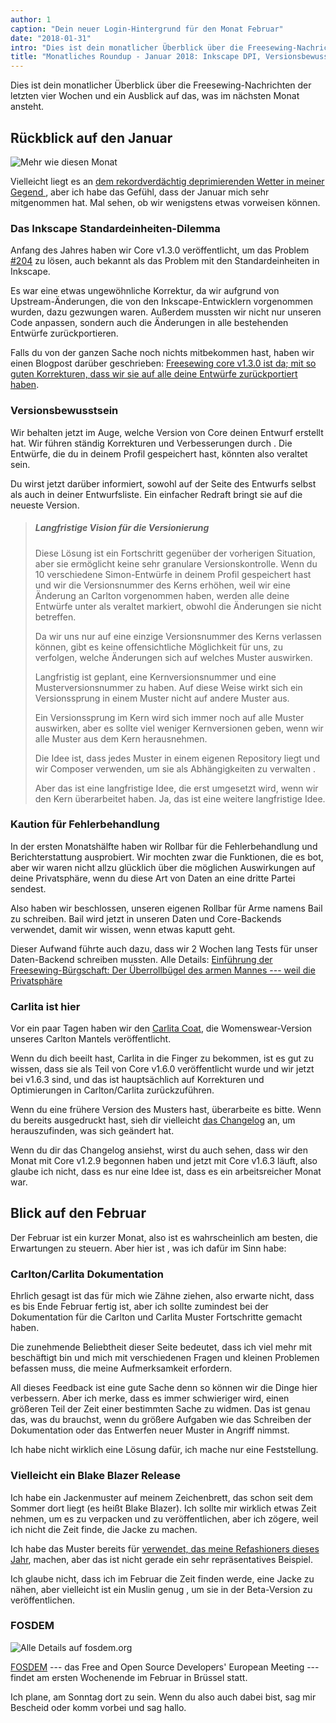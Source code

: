 ```yaml
---
author: 1
caption: "Dein neuer Login-Hintergrund für den Monat Februar"
date: "2018-01-31"
intro: "Dies ist dein monatlicher Überblick über die Freesewing-Nachrichten der letzten vier Wochen und ein Ausblick auf das, was im nächsten Monat ansteht."
title: "Monatliches Roundup - Januar 2018: Inkscape DPI, Versionsbewusstsein, Bail und Carlita"
---
```


Dies ist dein monatlicher Überblick über die Freesewing-Nachrichten der letzten vier Wochen und ein Ausblick auf das, was im nächsten Monat ansteht.

## Rückblick auf den Januar
![Mehr wie diesen Monat](https://posts.freesewing.org/uploads/coffee_3f501d4076.gif)

Vielleicht liegt es an [dem rekordverdächtig deprimierenden Wetter in meiner Gegend ](https://www.theguardian.com/world/2018/jan/19/aint-no-sunshine-winter-darkest-europe), aber ich habe das Gefühl, dass der Januar mich sehr mitgenommen hat. Mal sehen, ob wir wenigstens etwas vorweisen können.

### Das Inkscape Standardeinheiten-Dilemma

Anfang des Jahres haben wir Core v1.3.0 veröffentlicht, um das Problem [#204](https://github.com/freesewing/core/issues/204) zu lösen, auch bekannt als das Problem mit den Standardeinheiten in Inkscape.

Es war eine etwas ungewöhnliche Korrektur, da wir aufgrund von Upstream-Änderungen, die von den Inkscape-Entwicklern vorgenommen wurden, dazu gezwungen waren. Außerdem mussten wir nicht nur unseren Code anpassen, sondern auch die Änderungen in alle bestehenden Entwürfe zurückportieren.

Falls du von der ganzen Sache noch nichts mitbekommen hast, haben wir einen Blogpost darüber geschrieben: [Freesewing core v1.3.0 ist da; mit so guten Korrekturen, dass wir sie auf alle deine Entwürfe zurückportiert haben](https://joost.freesewing.org/blog/core-v1.3.0-is-out/).

### Versionsbewusstsein

Wir behalten jetzt im Auge, welche Version von Core deinen Entwurf erstellt hat. Wir führen ständig Korrekturen und Verbesserungen durch . Die Entwürfe, die du in deinem Profil gespeichert hast, könnten also veraltet sein.

Du wirst jetzt darüber informiert, sowohl auf der Seite des Entwurfs selbst als auch in deiner Entwurfsliste. Ein einfacher Redraft bringt sie auf die neueste Version.

> ##### Langfristige Vision für die Versionierung
> 
> Diese Lösung ist ein Fortschritt gegenüber der vorherigen Situation, aber sie ermöglicht keine sehr granulare Versionskontrolle. Wenn du 10 verschiedene Simon-Entwürfe in deinem Profil gespeichert hast und wir die Versionsnummer des Kerns erhöhen, weil wir eine Änderung an Carlton vorgenommen haben, werden alle deine Entwürfe unter als veraltet markiert, obwohl die Änderungen sie nicht betreffen.
> 
> Da wir uns nur auf eine einzige Versionsnummer des Kerns verlassen können, gibt es keine offensichtliche Möglichkeit für uns, zu verfolgen, welche Änderungen sich auf welches Muster auswirken.
> 
> Langfristig ist geplant, eine Kernversionsnummer und eine Musterversionsnummer zu haben. Auf diese Weise wirkt sich ein Versionssprung in einem Muster nicht auf andere Muster aus. 
> 
> Ein Versionssprung im Kern wird sich immer noch auf alle Muster auswirken, aber es sollte viel weniger Kernversionen geben, wenn wir alle Muster aus dem Kern herausnehmen.
> 
> Die Idee ist, dass jedes Muster in einem eigenen Repository liegt und wir Composer verwenden, um sie als Abhängigkeiten zu verwalten . 
> 
> Aber das ist eine langfristige Idee, die erst umgesetzt wird, wenn wir den Kern überarbeitet haben. Ja, das ist eine weitere langfristige Idee.

### Kaution für Fehlerbehandlung

In der ersten Monatshälfte haben wir Rollbar für die Fehlerbehandlung und Berichterstattung ausprobiert. Wir mochten zwar die Funktionen, die es bot, aber wir waren nicht allzu glücklich über die möglichen Auswirkungen auf deine Privatsphäre, wenn du diese Art von Daten an eine dritte Partei sendest.

Also haben wir beschlossen, unseren eigenen Rollbar für Arme namens Bail zu schreiben. Bail wird jetzt in unseren Daten und Core-Backends verwendet, damit wir wissen, wenn etwas kaputt geht.

Dieser Aufwand führte auch dazu, dass wir 2 Wochen lang Tests für unser Daten-Backend schreiben mussten. Alle Details: [Einführung der Freesewing-Bürgschaft: Der Überrollbügel des armen Mannes --- weil die Privatsphäre](/blog/introducing-bail/)

### Carlita ist hier

Vor ein paar Tagen haben wir den [Carlita Coat](/patterns/carlita), die Womenswear-Version unseres Carlton Mantels veröffentlicht.

Wenn du dich beeilt hast, Carlita in die Finger zu bekommen, ist es gut zu wissen, dass sie als Teil von Core v1.6.0 veröffentlicht wurde und wir jetzt bei v1.6.3 sind, und das ist hauptsächlich auf Korrekturen und Optimierungen in Carlton/Carlita zurückzuführen.

Wenn du eine frühere Version des Musters hast, überarbeite es bitte. Wenn du bereits ausgedruckt hast, sieh dir vielleicht [das Changelog](https://github.com/freesewing/core/blob/develop/CHANGELOG.md) an, um herauszufinden, was sich geändert hat.

Wenn du dir das Changelog ansiehst, wirst du auch sehen, dass wir den Monat mit Core v1.2.9 begonnen haben und jetzt mit Core v1.6.3 läuft, also glaube ich nicht, dass es nur eine Idee ist, dass es ein arbeitsreicher Monat war.

## Blick auf den Februar

Der Februar ist ein kurzer Monat, also ist es wahrscheinlich am besten, die Erwartungen zu steuern. Aber hier ist , was ich dafür im Sinn habe:

### Carlton/Carlita Dokumentation

Ehrlich gesagt ist das für mich wie Zähne ziehen, also erwarte nicht, dass es bis Ende Februar fertig ist, aber ich sollte zumindest bei der Dokumentation für die Carlton und Carlita Muster Fortschritte gemacht haben.

Die zunehmende Beliebtheit dieser Seite bedeutet, dass ich viel mehr mit beschäftigt bin und mich mit verschiedenen Fragen und kleinen Problemen befassen muss, die meine Aufmerksamkeit erfordern.

All dieses Feedback ist eine gute Sache denn so können wir die Dinge hier verbessern. Aber ich merke, dass es immer schwieriger wird, einen größeren Teil der Zeit einer bestimmten Sache zu widmen. Das ist genau das, was du brauchst, wenn du größere Aufgaben wie das Schreiben der Dokumentation oder das Entwerfen neuer Muster in Angriff nimmst.

Ich habe nicht wirklich eine Lösung dafür, ich mache nur eine Feststellung.

### Vielleicht ein Blake Blazer Release

Ich habe ein Jackenmuster auf meinem Zeichenbrett, das schon seit dem Sommer dort liegt (es heißt Blake Blazer). Ich sollte mir wirklich etwas Zeit nehmen, um es zu verpacken und zu veröffentlichen, aber ich zögere, weil ich nicht die Zeit finde, die Jacke zu machen.

Ich habe das Muster bereits für [verwendet, das meine Refashioners dieses Jahr](/blog/the-refashioners-2017/), machen, aber das ist nicht gerade ein sehr repräsentatives Beispiel.

Ich glaube nicht, dass ich im Februar die Zeit finden werde, eine Jacke zu nähen, aber vielleicht ist ein Muslin genug , um sie in der Beta-Version zu veröffentlichen.

### FOSDEM

![Alle Details auf fosdem.org](https://posts.freesewing.org/uploads/fosdem_bb321397cc.png)

[FOSDEM](http://fosdem.org/) --- das Free and Open Source Developers' European Meeting --- findet am ersten Wochenende im Februar in Brüssel statt.

Ich plane, am Sonntag dort zu sein. Wenn du also auch dabei bist, sag mir Bescheid oder komm vorbei und sag hallo.

